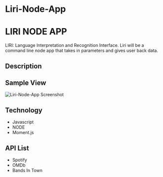 # Liri-Node-App

# LIRI NODE APP
LIRI: Language Interpretation and Recognition Interface. 
Liri will be a command line node app that takes in parameters and gives user back data.

## Description

 

## Sample View

![Liri-Node-App Screenshot](/assets/images/screenshot.jpg/)



## Technology

+ Javascript
+ NODE
+ Moment.js


## API List

+ Spotify
+ OMDb
+ Bands In Town 


